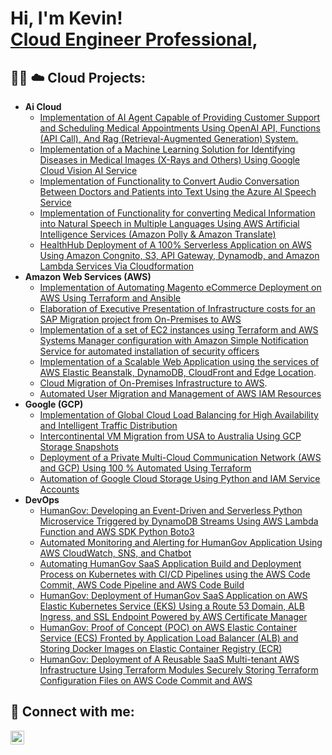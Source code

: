 <h1>Hi, I'm Kevin! <br/><a href="https://github.com/cloudarchit731"> <a href="https://www.linkedin.com/in/kevin-charles-aws/)/">Cloud Engineer Professional</a>, 

<h2>👨‍💻 ☁️ Cloud Projects:</h2>

- <b>Ai Cloud</b>
  - [Implementation of AI Agent Capable of Providing Customer Support and Scheduling Medical Appointments Using OpenAI API, Functions (API Call), And Rag (Retrieval-Augmented Generation) System.](https://github.com/joshmadakor1/Algorithms-Practice)
  - [Implementation of a Machine Learning Solution for Identifying Diseases in Medical Images (X-Rays and Others) Using Google Cloud Vision AI Service](https://github.com/joshmadakor1/Algorithms-Practice)
  - [Implementation of Functionality to Convert Audio Conversation Between Doctors and Patients into Text Using the Azure AI Speech Service](https://github.com/joshmadakor1/Algorithms-Practice)  
  - [Implementation of Functionality for converting Medical Information into Natural Speech in Multiple Languages Using AWS Artificial Intelligence Services (Amazon Polly & Amazon Translate)](https://github.com/joshmadakor1/Algorithms-Practice)
  - [HealthHub Deployment of A 100% Serverless Application on AWS Using Amazon Congnito, S3, API Gateway, Dynamodb, and Amazon Lambda Services Via Cloudformation](https://github.com/joshmadakor1/Algorithms-Practice)
- <b>Amazon Web Services (AWS)</b>
  - [Implementation of Automating Magento eCommerce Deployment on AWS Using Terraform and Ansible](https://github.com/joshmadakor1/4chan-Image-Analysis-Middleware-C964)
  - [Elaboration of Executive Presentation of Infrastructure costs for an SAP Migration project from On-Premises to AWS](https://github.com/joshmadakor1/4chan-Image-Analysis-Middleware-C964)
  - [Implementation of a set of EC2 instances using Terraform and AWS Systems Manager configuration with Amazon Simple Notification Service for automated installation of security officers](https://github.com/cloudarchitectgithub/Terraform-AWS-SystemsManager-SNS-EC2-Security-Agents)
  - [Implementation of a Scalable Web Application using the services of AWS Elastic Beanstalk, DynamoDB, CloudFront and Edge Location](https://github.com/cloudarchitectgithub/AWS-Cloud-Scalable-Web-Application-using-AWS-Elastic-Beanstalk-DynamoDB-CloudFront-Edge-Location/tree/main).
  - [Cloud Migration of On-Premises Infrastructure to AWS](https://github.com/cloudarchitectgithub/Cloud-Migration-of-On-Premises-Infrastructure-to-AWS).
  - [Automated User Migration and Management of AWS IAM Resources](https://github.com/cloudarchitectgithub/Automated-User-Migration-and-Management-of-AWS-IAM-Resources) 
- <b>Google (GCP)</b>
  - [Implementation of Global Cloud Load Balancing for High Availability and Intelligent Traffic Distribution](https://github.com/joshmadakor1/Sentinel-Lab)
  - [Intercontinental VM Migration from USA to Australia Using GCP Storage Snapshots](https://github.com/joshmadakor1/Jwipe.PowerShell)
  - [Deployment of a Private Multi-Cloud Communication Network (AWS and GCP) Using 100 % Automated Using Terraform](https://github.com/joshmadakor1/AD_PS)
  - [Automation of Google Cloud Storage Using Python and IAM Service Accounts](https://github.com/joshmadakor1/PowerShell-Integrity-FIM)
- <b>DevOps</b>
  - [HumanGov: Developing an Event-Driven and Serverless Python Microservice Triggered by DynamoDB Streams Using AWS Lambda Function and AWS SDK Python Boto3](https://github.com/joshmadakor1/Key-Logger-With-Email)
  - [Automated Monitoring and Alerting for HumanGov Application Using AWS CloudWatch, SNS, and Chatbot](https://github.com/joshmadakor1/Key-Logger-With-Email)
  - [Automating HumanGov SaaS Application Build and Deployment Process on Kubernetes with CI/CD Pipelines using the AWS Code Commit, AWS Code Pipeline and AWS Code Build](https://github.com/joshmadakor1/Key-Logger-With-Email)
  - [HumanGov: Deployment of HumanGov SaaS Application on AWS Elastic Kubernetes Service (EKS) Using a Route 53 Domain, ALB Ingress, and SSL Endpoint Powered by AWS Certificate Manager](https://github.com/joshmadakor1/EncrypterPOC)
  - [HumanGov: Proof of Concept (POC) on AWS Elastic Container Service (ECS) Fronted by Application Load Balancer (ALB) and Storing Docker Images on Elastic Container Registry (ECR)](https://github.com/joshmadakor1/DecrypterPOC)
  - [HumanGov: Deployment of A Reusable SaaS Multi-tenant AWS Infrastructure Using Terraform Modules Securely Storing Terraform Configuration Files on AWS Code Commit and AWS](https://github.com/joshmadakor1/Key-Logger-With-Email)

<h2> 🔗 Connect with me:</h2>

[<img align="left" alt="JoshMadakor | LinkedIn" width="22px" src="https://cdn.jsdelivr.net/npm/simple-icons@v3/icons/linkedin.svg" />][linkedin]

[linkedin]: https://www.linkedin.com/in/kevin-charles-aws/

<!--
**joshmadakor1/joshmadakor1** is a ✨ _special_ ✨ repository because its `README.md` (this file) appears on your GitHub profile.

Here are some ideas to get you started:

- 🔭 I’m currently working on ...
- 🌱 I’m currently learning ...
- 👯 I’m looking to collaborate on ...
- 🤔 I’m looking for help with ...
- 💬 Ask me about ...
- 📫 How to reach me: ...
- 😄 Pronouns: ...
- ⚡ Fun fact: ...
-->
